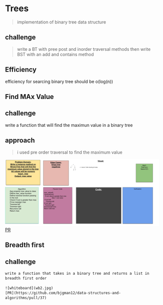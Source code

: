 # Trees
 > implementation of binary tree data structure

 ## challenge
 > write a BT with pree post and inorder traversal methods then write BST with an add and contains method
 ## Efficiency
 efficiency for searcing binary tree should be o(log(n))


 ## Find MAx Value

 ## challenge
  write a function that will find the maximun value in a binary tree

  ## approach 
  > i used pre order traversal to find the maximum value

 ![whiteboard](wb.jpg)
  [PR](https://github.com/bjgman12/data-structures-and-algorithms/pull/36)

## Breadth first 

## challenge
    write a function that takes in a binary tree and returns a list in breadth first order

    ![whiteboard](wb2.jpg)
    [PR](https://github.com/bjgman12/data-structures-and-algorithms/pull/37)
